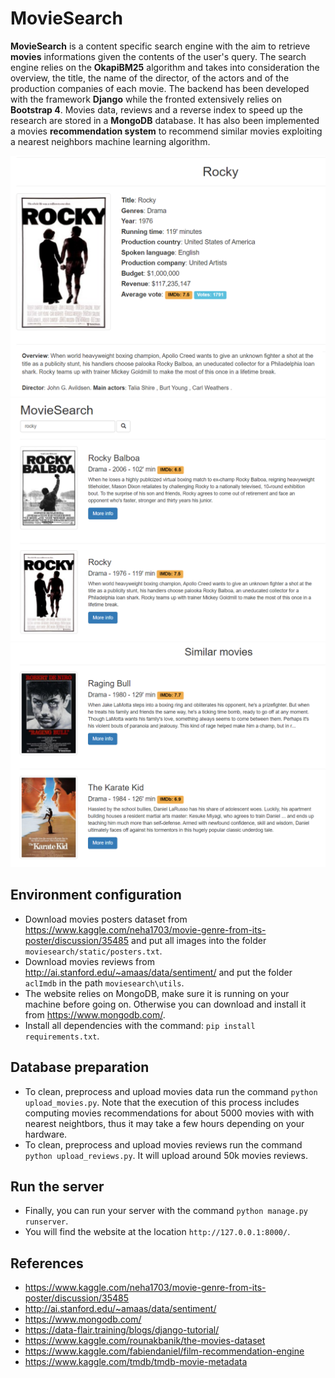 # MovieSearch

**MovieSearch** is a content specific search engine with the aim to retrieve **movies** informations given the contents of the user's query. The search engine relies on the **OkapiBM25** algorithm and takes into consideration the overview, the title, the name of the director, of the actors and of the production companies of each movie. The backend has been developed with the framework **Django** while the fronted extensively relies on **Bootstrap 4**. Movies data, reviews and a reverse index to speed up the research are stored in a **MongoDB** database. It has also been implemented a movies **recommendation system** to recommend similar movies exploiting a nearest neighbors machine learning algorithm.

![Image description](imgs/main_view.png) ![Image description](imgs/search_results.png) ![Image description](imgs/similar_movies.png)

## Environment configuration
- Download movies posters dataset from https://www.kaggle.com/neha1703/movie-genre-from-its-poster/discussion/35485 and put all images into the folder `moviesearch/static/posters.txt`.
- Download movies reviews from http://ai.stanford.edu/~amaas/data/sentiment/ and put the folder `aclImdb` in the path `moviesearch\utils`.
- The website relies on MongoDB, make sure it is running on your machine before going on. Otherwise you can download and install it from https://www.mongodb.com/.
- Install all dependencies with the command: `pip install requirements.txt`.

## Database preparation
- To clean, preprocess and upload movies data run the command `python upload_movies.py`. Note that the execution of this process includes computing movies recommendations for about 5000 movies with with nearest neightbors, thus it may take a few hours depending on your hardware.
- To clean, preprocess and upload movies reviews run the command `python upload_reviews.py`. It will upload around 50k movies reviews.

## Run the server
- Finally, you can run your server with the command `python manage.py runserver`.
- You will find the website at the location `http://127.0.0.1:8000/`.

## References
- https://www.kaggle.com/neha1703/movie-genre-from-its-poster/discussion/35485
- http://ai.stanford.edu/~amaas/data/sentiment/
- https://www.mongodb.com/
- https://data-flair.training/blogs/django-tutorial/
- https://www.kaggle.com/rounakbanik/the-movies-dataset
- https://www.kaggle.com/fabiendaniel/film-recommendation-engine
- https://www.kaggle.com/tmdb/tmdb-movie-metadata

